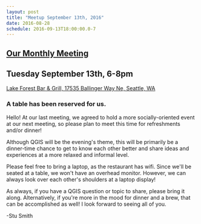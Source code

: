 ```yaml
---
layout: post
title: "Meetup September 13th, 2016"
date: 2016-08-28
schedule: 2016-09-13T18:00:00.0-7
---
```


## [Our Monthly Meeting](https://www.meetup.com/Puget-Sound-QGIS-Users-Group/events/233474292)

## Tuesday September 13th, 6-8pm

[Lake Forest Bar & Grill, 17535 Ballinger Way Ne, Seattle, WA](http://www.openstreetmap.org/?mlat=47.75535&mlon=-122.28044#map=17/47.75535/-122.28044)

### A table has been reserved for us.

Hello! At our last meeting, we agreed to hold a more socially-oriented event at our next meeting, so please plan to meet this time for refreshments and/or dinner!

Although QGIS will be the evening's theme, this will be primarily be a dinner-time chance to get to know each other better and share ideas and experiences at a more relaxed and informal level.

Please feel free to bring a laptop, as the restaurant has wifi. Since we'll be seated at a table, we won't have an overhead monitor. However, we can always look over each other's shoulders at a laptop display!

As always, if you have a QGIS question or topic to share, please bring it along. Alternatively, if you're more in the mood for dinner and a brew, that can be accomplished as well! I look forward to seeing all of you.

-Stu Smith